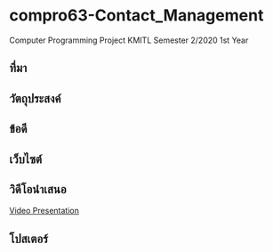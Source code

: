 
# compro63-Contact_Management
Computer Programming Project KMITL Semester 2/2020 1st Year
## ที่มา
## วัตถุประสงค์
## ข้อดี
## เว็บไซต์

## วิดีโอนำเสนอ
[Video Presentation](https://www.youtube.com/watch?v=NDe-3nXUXG4)
## โปสเตอร์
